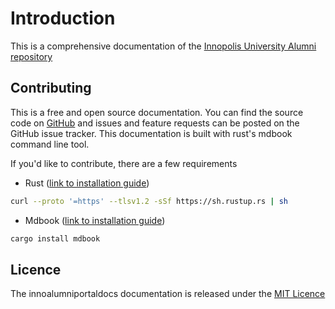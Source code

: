 # Introduction

This is a comprehensive documentation of the [Innopolis University Alumni repository](https://github.com/TheSharpOwl/inno-alumni-portal)

## Contributing

This is a free and open source documentation. You can find the source code on [GitHub](https://github.com/kimfom01/innoalumniportaldocs) and issues and feature requests can be posted on the GitHub issue tracker. This documentation is built with rust's mdbook command line tool.

If you'd like to contribute, there are a few requirements

- Rust ([link to installation guide](https://www.rust-lang.org/tools/install))

```sh
curl --proto '=https' --tlsv1.2 -sSf https://sh.rustup.rs | sh
```

- Mdbook ([link to installation guide](https://rust-lang.github.io/mdBook/guide/installation.html))

```sh
cargo install mdbook
```

## Licence

The innoalumniportaldocs documentation is released under the [MIT Licence](https://opensource.org/license/mit)
